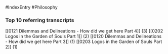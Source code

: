 #IndexEntry #Philosophy

### Top 10 referring transcripts
[[0121 Dilemmas and Delineations - How did we get here Part 4]] (3)
[[0202 Logos in the Garden of Souls Part 1]] (2)
[[0120 Dilemmas and Delineations - How did we get here Part 3]] (1)
[[0203 Logos in the Garden of Souls Part 2]] (1)

